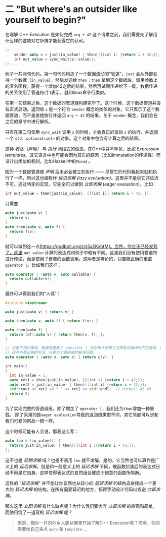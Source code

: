 # 二 "But where's an outsider like yourself to begin?"

在理解 C++ Execution 是如何完成 `arg + 42` 这个请求之前，我们需要先了解用什么样的姿势对它祈祷才能获得它的认可。

``` C++
// ...
    sender auto s = just(in_value) | then([](int i) {return i + 42;});
    int out_value = sync_wait(s).value();
// ...
```

例子一共两句代码。第一句代码构造了一个数据流动的“管道”，`just` 会从外部获得一个数据（`in_value`），然后发送给 `then`；`then` 拿到这个数据后，调用参数上的匿名函数，获得一个增加42之后的结果，然后再试图传递给下一级。数据传递的关系使用了管道符('|')表示，就和linux命令行类似。

在第一句结束之后，这个数据的管道就构建完毕了。这个时候，这个数据管道并没有正式启动。返回值 `s` 是一个符合 `sender` 概念的类型的对象，它只表示了这个数据管道，而不是直接执行并返回 `arg + 42` 的结果。关于 `sender` 概念，我们会在之后的章节中进行解析。

只有在第二句使用 `sync_wait` 调用 `s` 的时候，才会真正的驱动 `s` 的执行，并返回一个 `std::optional<int>` 的对象。这个对象中包含有计算之后的结果。

这种 _表达（声明）_ 与 _执行_ 两段式的做法，在C++中并不罕见，比如 _Expression templates_。其它语言中也可能会因为其它的原因（比如Immutation的传递性）而设计出类似的机制，比如Haskell中的`Monad` 。

因为一个数据管道被 _声明_ 后未必会被立刻执行 —— 尽管它的代码看起来就和执行了一样，所以这也被称作 _延迟求解 (lazy evaluation)_。这里并不是说它非延迟不可。通过特定的实现，它完全可以做到 _立即求解_ (eager evaluation)。比如：

``` C++
int out_value = then(just(in_value), [](int i){ return i + 42; });
```

只需要

``` C++
auto just(auto v) {
  return v;
}
auto then(auto v, auto f) {
  return f(v);
}
```

就可以做到这一点[https://godbolt.org/z/s5aEKxhfM]。当然，你应该已经发现了，这里 `out_value` 计算的表达式和例子中略有不同。这里我们没有使用管道符进行传递，而是使用了嵌套的函数调用。这两者是等价的，只要能正确的重载 `operator |`。比如我们这样：

``` C++
auto operator | (auto v, auto callable) {
  return callable(v);
}
```

最终可以得到我们的“人偶”：

``` C++
#include <iostream>

auto just(auto v) { return v; }

auto then(auto v, auto f) { return f(v); }

auto then(auto f) {
  return [&f](auto v) { return then(v, f); };
}

// 这里不加约束地、粗暴地重载了 operator | 会在和许多第三方库联合编译时产生错误，比如{fmt}。
// 这并不是正确的写法，只是为了最直接的解决问题。
auto operator | (auto v, auto c) { return c(v); }

int main()
{
  int in_value = 1;
  auto ret1 = then(just(in_value), [](int i) {return i + 42;});
  auto ret2 = just(in_value) | then([](int i) {return i + 42;});
  std::cout << ret1 << " " << ret2 << std::endl;  // Output: 43 43
  return 0;
}
```

为了实现完整的管道调用，除了增加了 `operator |`，我们还为`then`增加一种重载。
除了采用的是`eager evaluation`导致的返回值类型不同，其它简直可以说和我们可爱的祭品一模一样。

这个时候可能有人会说，那我这么写：

``` C++
auto foo = [in_value]() {
  return just(in_value) | then([](int i ){return i + 42;});
};
```

这不也是 _延期求解_ 吗？也是不调用 `foo` 就不求解。是的，它当然也可以算作是广义上的 _延迟求解_。但是和一般意义上的 _延迟求解_ 不同，被函数封装后的表达式已经不再是它自身。这样使得表达式的自然组合被这个刻意的函数所隔断。

这样的 “_延迟求解_” 并不能让你自然地从较小的 _延迟求解_ 的结构去拼接成一个更大的 _延迟求解_ 的结构。在所有需要延迟的地方，都得手动设计代码以规避 _立即求解_。

那么这里 _立即求解_ 有什么缺点呢？为什么我们要舍弃 _立即求解_ 的直观和简单，而使用绕了一道弯的 _延迟求解_ 呢？

> 但是，像你一样的外乡人要从哪里开始了解C++ Execution呢？简单，你只需要给自己来点 `auto` 和 `template` …
